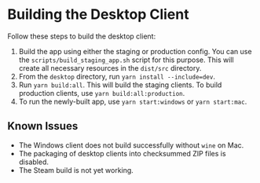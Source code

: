 # Building the Desktop Client

Follow these steps to build the desktop client:

1. Build the app using either the staging or production config. You can use the
   `scripts/build_staging_app.sh` script for this purpose. This will create all
   necessary resources in the `dist/src` directory.
2. From the `desktop` directory, run `yarn install --include=dev`.
3. Run `yarn build:all`. This will build the staging clients. To build
   production clients, use `yarn build:all:production`.
4. To run the newly-built app, use `yarn start:windows` or `yarn start:mac`.

## Known Issues

- The Windows client does not build successfully without `wine` on Mac.
- The packaging of desktop clients into checksummed ZIP files is disabled.
- The Steam build is not yet working.
